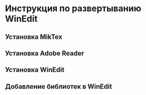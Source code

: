 # Инструкция по развертыванию WinEdit

## Установка MikTex

## Установка Adobe Reader

## Установка WinEdit

## Добавление библиотек в WinEdit
